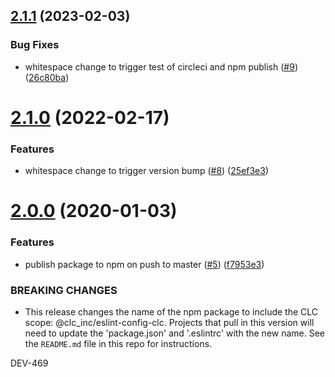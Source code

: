 ## [2.1.1](https://github.com/CLCInc/eslint-config-clc/compare/v2.1.0...v2.1.1) (2023-02-03)


### Bug Fixes

* whitespace change to trigger test of circleci and npm publish ([#9](https://github.com/CLCInc/eslint-config-clc/issues/9)) ([26c80ba](https://github.com/CLCInc/eslint-config-clc/commit/26c80bada2ae24f18465347203bc81268574d113))

# [2.1.0](https://github.com/CLCInc/eslint-config-clc/compare/v2.0.0...v2.1.0) (2022-02-17)


### Features

* whitespace change to trigger version bump ([#8](https://github.com/CLCInc/eslint-config-clc/issues/8)) ([25ef3e3](https://github.com/CLCInc/eslint-config-clc/commit/25ef3e39e1b8cec50010130a31c69521d507ec11))

# [2.0.0](https://github.com/CLCInc/eslint-config-clc/compare/v1.0.2...v2.0.0) (2020-01-03)


### Features

* publish package to npm on push to master ([#5](https://github.com/CLCInc/eslint-config-clc/issues/5)) ([f7953e3](https://github.com/CLCInc/eslint-config-clc/commit/f7953e3851710bae443a9ee13e7977f193de2fc6))


### BREAKING CHANGES

* This release changes the name of the npm package to include the CLC scope: @clc_inc/eslint-config-clc. Projects that pull in this version will need to update the 'package.json' and '.eslintrc' with the new name. See the `README.md` file in this repo for instructions.

DEV-469
